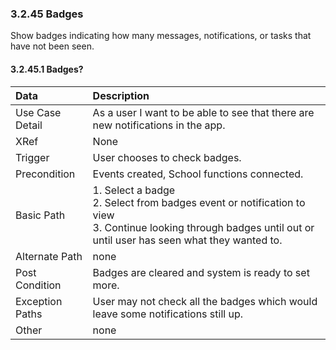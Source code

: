 ### 3.2.45 Badges

Show badges indicating how many messages, notifications, or tasks that have not been seen.
                                                       
#### 3.2.45.1 Badges?

| Data          | Description    |
|:--------------| :--------------|                                        
|Use Case Detail| As a user I want to be able to see that there are new notifications in the app. |
|XRef           | None|
|Trigger        | User chooses to check badges.|                          
|Precondition   | Events created, School functions connected.|
|Basic Path     | 1. Select a badge <br>2. Select from badges event or notification to view <br>3. Continue looking through badges until out or until user has seen what they wanted to.|
|Alternate Path | none|
|Post Condition | Badges are cleared and system is ready to set more.|
|Exception Paths| User may not check all the badges which would leave some notifications still up.|
|Other          | none|

